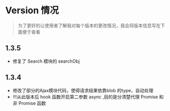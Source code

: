 # Version 情况
> 为了更好的让使用者了解我对每个版本的更改情况，我会将版本信息写在下面便于查看

## 1.3.5
- 修复了 Search 模块的 searchObj 

## 1.3.4
- 修改了部分的Ajax模块代码，使得请求结果依靠blob 的type，自动处理
- !!!从此版本后 hook 函数开启第二参数 async ,目的是分清楚代理 Promise 和非 Promise 函数